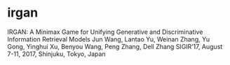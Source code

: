 # irgan
IRGAN: A Minimax Game for Unifying Generative and
Discriminative Information Retrieval Models
Jun Wang, Lantao Yu, Weinan Zhang, Yu Gong, Yinghui Xu, Benyou Wang, Peng Zhang, Dell Zhang
SIGIR’17, August 7-11, 2017, Shinjuku, Tokyo, Japan
